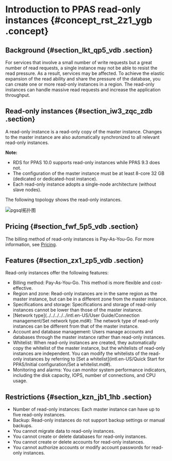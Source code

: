# Introduction to PPAS read-only instances {#concept_rst_2z1_ygb .concept}

## Background {#section_lkt_qp5_vdb .section}

For services that involve a small number of write requests but a great number of read requests, a single instance may not be able to resist the read pressure. As a result, services may be affected. To achieve the elastic expansion of the read ability and share the pressure of the database, you can create one or more read-only instances in a region. The read-only instances can handle massive read requests and increase the application throughput.

## Read-only instances {#section_iw3_zqc_zdb .section}

A read-only instance is a read-only copy of the master instance. Changes to the master instance are also automatically synchronized to all relevant read-only instances.

**Note:** 

-   RDS for PPAS 10.0 supports read-only instances while PPAS 9.3 does not.
-   The configuration of the master instance must be at least 8-core 32 GB \(dedicated or dedicated-host instance\).
-   Each read-only instance adopts a single-node architecture \(without slave nodes\).

The following topology shows the read-only instances.

![pgsql拓扑图](http://static-aliyun-doc.oss-cn-hangzhou.aliyuncs.com/assets/img/134807/155280150940410_en-US.png)

## Pricing {#section_fwf_5p5_vdb .section}

The billing method of read-only instances is Pay-As-You-Go. For more information, see [Pricing](https://www.alibabacloud.com/product/apsaradb-for-rds?spm=a3c0i.7938564.220486.8.10521d15K8Buqg#pricing).

## Features {#section_zx1_zp5_vdb .section}

Read-only instances offer the following features:

-   Billing method: Pay-As-You-Go. This method is more flexible and cost-effective.
-   Region and zone: Read-only instances are in the same region as the master instance, but can be in a different zone from the master instance.
-   Specifications and storage: Specifications and storage of read-only instances cannot be lower than those of the master instance.
-   [Network type](../../../../../intl.en-US/User Guide/Connection management/Set network type.md#): The network type of read-only instances can be different from that of the master instance.
-   Account and database management: Users manage accounts and databases through the master instance rather than read-only instances.
-   Whitelist: When read-only instances are created, they automatically copy the whitelist of the master instance, but the whitelists of read-only instances are independent. You can modify the whitelists of the read-only instances by referring to [Set a whitelist](intl.en-US/Quick Start for PPAS/Initial configuration/Set a whitelist.md#).
-   Monitoring and alarms: You can monitor system performance indicators, including the disk capacity, IOPS, number of connections, and CPU usage.

## Restrictions {#section_kzn_jb1_1hb .section}

-   Number of read-only instances: Each master instance can have up to five read-only instances.
-   Backup: Read-only instances do not support backup settings or manual backups.
-   You cannot migrate data to read-only instances.
-   You cannot create or delete databases for read-only instances.
-   You cannot create or delete accounts for read-only instances.
-   You cannot authorize accounts or modify account passwords for read-only instances.

